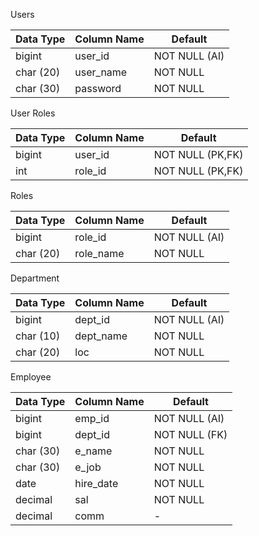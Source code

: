 Users

| Data Type | Column Name | Default       |
|-----------|-------------|---------------|
| bigint    | user_id     | NOT NULL (AI) |
| char (20) | user_name   | NOT NULL      |
| char (30) | password    | NOT NULL      |

User Roles

| Data Type | Column Name | Default          |
|-----------|-------------|------------------|
| bigint    | user_id     | NOT NULL (PK,FK) |
| int       | role_id     | NOT NULL (PK,FK) |


Roles

| Data Type | Column Name | Default       |
|-----------|-------------|---------------|
| bigint    | role_id     | NOT NULL (AI) |
| char (20) | role_name   | NOT NULL      |

Department

| Data Type | Column Name | Default       |
|-----------|-------------|---------------|
| bigint    | dept_id     | NOT NULL (AI) |
| char (10) | dept_name   | NOT NULL      |
| char (20) | loc         | NOT NULL      | 

Employee

| Data Type | Column Name | Default       |
|-----------|-------------|---------------|
| bigint    | emp_id      | NOT NULL (AI) |
| bigint    | dept_id     | NOT NULL (FK) |
| char (30) | e_name      | NOT NULL      |
| char (30) | e_job       | NOT NULL      |
| date      | hire_date   | NOT NULL      |
| decimal   | sal         | NOT NULL      |
| decimal   | comm        | -             |

 